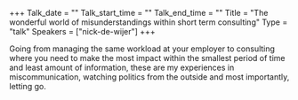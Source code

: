 +++
Talk_date = ""
Talk_start_time = ""
Talk_end_time = ""
Title = "The wonderful world of misunderstandings within short term consulting"
Type = "talk"
Speakers = ["nick-de-wijer"]
+++

Going from managing the same workload at your employer to consulting where you need to make the most impact within the smallest period of time and least amount of information, these are my experiences in miscommunication, watching politics from the outside and most importantly, letting go.
